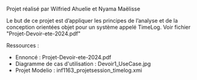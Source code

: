 Projet réalisé par Wilfried Ahuelie et Nyama Maëlisse

Le but de ce projet est d’appliquer les principes de l’analyse et de la conception orientées objet pour un système appelé TimeLog.
Voir fichier "Projet-Devoir-ete-2024.pdf"

Ressources :
  -  Ennoncé : Projet-Devoir-ete-2024.pdf
  -  Diagramme de cas d'utilisation : Devoir1_UseCase.jpg
  -  Projet Modelio : inf1163_projetsession_timelog.xmi
